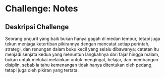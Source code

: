 # Challenge: Notes

## Deskripsi Challenge
Seorang prajurit yang baik bukan hanya gagah di medan tempur, tetapi juga tekun menjaga ketertiban pikirannya dengan mencatat setiap perintah, strategi, dan renungan dalam buku kecil yang selalu dibawanya; catatan itu menjadi senjata kedua yang menuntun langkahnya dari fajar hingga malam, bukan untuk melukai melainkan untuk mengingat, belajar, dan membangun disiplin, sebab ia tahu kemenangan tidak hanya ditentukan oleh pedang, tetapi juga oleh pikiran yang tertata.
